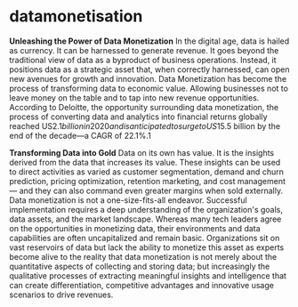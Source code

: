 # datamonetisation


**Unleashing the Power of Data Monetization**
In the digital age, data is hailed as currency. It can be harnessed to generate revenue. It goes beyond the traditional view of data as a byproduct of business operations. Instead, it positions data as a strategic asset that, when correctly harnessed, can open new avenues for growth and innovation. Data Monetization has become the process of transforming data to economic value. Allowing businesses not to leave money on the table and to tap into new revenue opportunities.
According to Deloitte, the opportunity surrounding data monetization, the process of converting data and analytics into financial returns globally reached US$2.1 billion in 2020 and is anticipated to surge to US$15.5 billion by the end of the decade—a CAGR of 22.1%.1

**Transforming Data into Gold**
Data on its own has value. It is the insights derived from the data that increases its value. These insights can be used to direct activities as varied as customer segmentation, demand and churn prediction, pricing optimization, retention marketing, and cost management — and they can also command even greater margins when sold externally.
Data monetization is not a one-size-fits-all endeavor. Successful implementation requires a deep understanding of the organization's goals, data assets, and the market landscape. Whereas many tech leaders agree on the opportunities in monetizing data, their environments and data capabilities are often uncapitalized and remain basic. Organizations sit on vast reservoirs of data but lack the ability to monetize this asset as experts become alive to the reality that data monetization is not merely about the quantitative aspects of collecting and storing data; but increasingly the qualitative processes of extracting meaningful insights and intelligence that can create differentiation, competitive advantages and innovative usage scenarios to drive revenues. 
